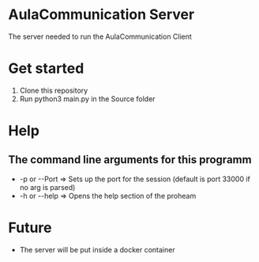 # AulaCommunication Server
The server needed to run the AulaCommunication Client

# Get started
1. Clone this repository
2. Run python3 main.py in the Source folder

# Help
## The command line arguments for this programm
* -p or --Port => Sets up the port for the session (default is port 33000 if no arg is parsed)
* -h or --help => Opens the help section of the proheam

# Future
* The server will be put inside a docker container

